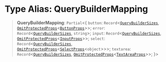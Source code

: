 # Type Alias: QueryBuilderMapping

> **QueryBuilderMapping**: `Partial`\<\{ `button`: `Record`\<[`QueryBuilderSizes`](QueryBuilderSizes.md), [`OmitProtectedProps`](OmitProtectedProps.md)\<[`ButtonProps`](ButtonProps.md)\>\>; `error`: `Record`\<[`QueryBuilderSizes`](QueryBuilderSizes.md), `string`\>; `input`: `Record`\<[`QueryBuilderSizes`](QueryBuilderSizes.md), [`OmitProtectedProps`](OmitProtectedProps.md)\<[`InputProps`](InputProps.md)\>\>; `select`: `Record`\<[`QueryBuilderSizes`](QueryBuilderSizes.md), [`OmitProtectedProps`](OmitProtectedProps.md)\<[`SelectProps`](SelectProps.md)\<`object`\>\>\>; `textarea`: `Record`\<[`QueryBuilderSizes`](QueryBuilderSizes.md), [`OmitProtectedProps`](OmitProtectedProps.md)\<[`TextAreaProps`](TextAreaProps.md)\>\>; \}\>
